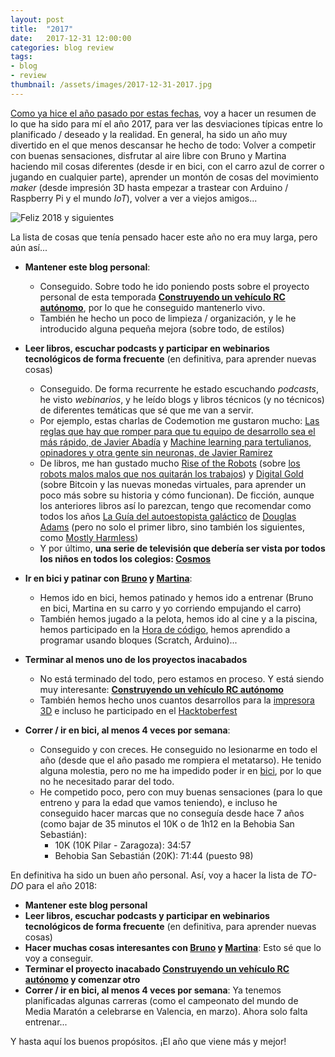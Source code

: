 ```yaml
---
layout: post
title:  "2017"
date:   2017-12-31 12:00:00
categories: blog review
tags:
- blog
- review
thumbnail: /assets/images/2017-12-31-2017.jpg
---
```


[Como ya hice el año pasado por estas fechas]({{site.url}}/2016/12/16/2016), voy a hacer un resumen de lo que ha sido para mí el año 2017, para ver las desviaciones típicas entre lo planificado / deseado y la realidad. En general, ha sido un año muy divertido en el que menos descansar he hecho de todo: Volver a competir con buenas sensaciones, disfrutar al aire libre con Bruno y Martina haciendo mil cosas diferentes (desde ir en bici, con el carro azul de correr o jugando en cualquier parte), aprender un montón de cosas del movimiento _maker_ (desde impresión 3D hasta empezar a trastear con Arduino / Raspberry Pi y el mundo _IoT_), volver a ver a viejos amigos...

![Feliz 2018 y siguientes]({{site.url}}/assets/images/2017-12-31-2017.jpg)

La lista de cosas que tenía pensado hacer este año no era muy larga, pero aún así... 

* **Mantener este blog personal**: 
  * Conseguido. Sobre todo he ido poniendo posts sobre el proyecto personal de esta temporada **[Construyendo un vehículo RC autónomo]({{site.url}}/2017/08/22/autonomous-rc-car-construyendo-un-coche-autonomo)**, por lo que he conseguido mantenerlo vivo.
  * También he hecho un poco de limpieza / organización, y le he introducido alguna pequeña mejora (sobre todo, de estilos)

* **Leer libros, escuchar podcasts y participar en webinarios tecnológicos de forma frecuente** (en definitiva, para aprender nuevas cosas)
  * Conseguido. De forma recurrente he estado escuchando _podcasts_, he visto _webinarios_, y he leído blogs y libros técnicos (y no técnicos) de diferentes temáticas que sé que me van a servir.
  * Por ejemplo, estas charlas de Codemotion me gustaron mucho: [Las reglas que hay que romper para que tu equipo de desarrollo sea el más rápido, de Javier Abadía](https://www.youtube.com/watch?v=VnrynReafSg) y [Machine learning para tertulianos, opinadores y otra gente sin neuronas, de Javier Ramirez](https://www.youtube.com/watch?v=fKVOFL3uT8I)
  * De libros, me han gustado mucho [Rise of the Robots](http://amzn.to/2CqyrMz) (sobre [los robots malos malos que nos quitarán los trabajos](/2016/09/09/inteligencia-artificial)) y [Digital Gold](http://amzn.to/2lFd5zC) (sobre Bitcoin y las nuevas monedas virtuales, para aprender un poco más sobre su historia y cómo funcionan). De ficción, aunque los anteriores libros así lo parezcan, tengo que recomendar como todos los años [La Guía del autoestopista galáctico](http://amzn.to/2lDVg47) de [Douglas Adams](https://en.wikipedia.org/wiki/Douglas_Adams) (pero no solo el primer libro, sino también los siguientes, como [Mostly Harmless](http://amzn.to/2lEBxRT))
  * Y por último, **una serie de televisión que debería ser vista por todos los niños en todos los colegios: [Cosmos](https://www.netflix.com/title/80004448)**

* **Ir en bici y patinar con [Bruno](https://twitter.com/brunocasasabos) y [Martina](https://twitter.com/martinacasasab)**:
  * Hemos ido en bici, hemos patinado y hemos ido a entrenar (Bruno en bici, Martina en su carro y yo corriendo empujando el carro)
  * También hemos jugado a la pelota, hemos ido al cine y a la piscina, hemos participado en la [Hora de código](https://code.org/), hemos aprendido a programar usando bloques (Scratch, Arduino)...

* **Terminar al menos uno de los proyectos inacabados**
  * No está terminado del todo, pero estamos en proceso. Y está siendo muy interesante: **[Construyendo un vehículo RC autónomo]({{site.url}}/2017/08/22/autonomous-rc-car-construyendo-un-coche-autonomo)**
  * También hemos hecho unos cuantos desarrollos para la [impresora 3D]({{site.url}}/2016/12/23/3d) e incluso he participado en el [Hacktoberfest](https://hacktoberfest.digitalocean.com/)

* **Correr / ir en bici, al menos 4 veces por semana**: 
  * Conseguido y con creces. He conseguido no lesionarme en todo el año (desde que el año pasado me rompiera el metatarso). He tenido alguna molestia, pero no me ha impedido poder ir en [bici]({{site.url}}/2016/07/26/iternova-smartbike-01), por lo que no he necesitado parar del todo.
  * He competido poco, pero con muy buenas sensaciones (para lo que entreno y para la edad que vamos teniendo), e incluso he conseguido hacer marcas que no conseguía desde hace 7 años (como bajar de 35 minutos el 10K o de 1h12 en la Behobia San Sebastián):
    - 10K (10K Pilar - Zaragoza): 34:57
    - Behobia San Sebastián (20K): 71:44 (puesto 98)

En definitiva ha sido un buen año personal. Así, voy a hacer la lista de _TO-DO_ para el año 2018:

* **Mantener este blog personal**
* **Leer libros, escuchar podcasts y participar en webinarios tecnológicos de forma frecuente** (en definitiva, para aprender nuevas cosas)
* **Hacer muchas cosas interesantes con [Bruno](https://twitter.com/brunocasasabos) y [Martina](https://twitter.com/martinacasasab)**: Esto sé que lo voy a conseguir.
* **Terminar el proyecto inacabado [Construyendo un vehículo RC autónomo]({{site.url}}/2017/08/22/autonomous-rc-car-construyendo-un-coche-autonomo) y comenzar otro**
* **Correr / ir en bici, al menos 4 veces por semana**: Ya tenemos planificadas algunas carreras (como el campeonato del mundo de Media Maratón a celebrarse en Valencia, en marzo). Ahora solo falta entrenar...

Y hasta aquí los buenos propósitos. ¡El año que viene más y mejor!
